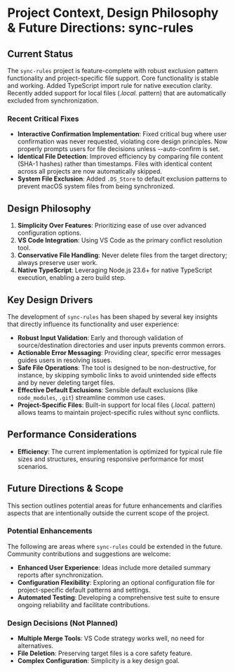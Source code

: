 # Project Context, Design Philosophy & Future Directions: sync-rules

## Current Status

The `sync-rules` project is feature-complete with robust exclusion pattern functionality and project-specific file support. Core functionality is stable and working. Added TypeScript import rule for native execution clarity. Recently added support for local files (_.local._ pattern) that are automatically excluded from synchronization.

### Recent Critical Fixes

- **Interactive Confirmation Implementation**: Fixed critical bug where user confirmation was never requested, violating core design principles. Now properly prompts users for file decisions unless --auto-confirm is set.
- **Identical File Detection**: Improved efficiency by comparing file content (SHA-1 hashes) rather than timestamps. Files with identical content across all projects are now automatically skipped.
- **System File Exclusion**: Added `.DS_Store` to default exclusion patterns to prevent macOS system files from being synchronized.

## Design Philosophy

1.  **Simplicity Over Features**: Prioritizing ease of use over advanced configuration options.
2.  **VS Code Integration**: Using VS Code as the primary conflict resolution tool.
3.  **Conservative File Handling**: Never delete files from the target directory; always preserve user work.
4.  **Native TypeScript**: Leveraging Node.js 23.6+ for native TypeScript execution, enabling a zero build step.

## Key Design Drivers

The development of `sync-rules` has been shaped by several key insights that directly influence its functionality and user experience:

- **Robust Input Validation**: Early and thorough validation of source/destination directories and user inputs prevents common errors.
- **Actionable Error Messaging**: Providing clear, specific error messages guides users in resolving issues.
- **Safe File Operations**: The tool is designed to be non-destructive, for instance, by skipping symbolic links to avoid unintended side effects and by never deleting target files.
- **Effective Default Exclusions**: Sensible default exclusions (like `node_modules`, `.git`) streamline common use cases.
- **Project-Specific Files**: Built-in support for local files (_.local._ pattern) allows teams to maintain project-specific rules without sync conflicts.

## Performance Considerations

- **Efficiency**: The current implementation is optimized for typical rule file sizes and structures, ensuring responsive performance for most scenarios.

## Future Directions & Scope

This section outlines potential areas for future enhancements and clarifies aspects that are intentionally outside the current scope of the project.

### Potential Enhancements

The following are areas where `sync-rules` could be extended in the future. Community contributions and suggestions are welcome:

- **Enhanced User Experience**: Ideas include more detailed summary reports after synchronization.
- **Configuration Flexibility**: Exploring an optional configuration file for project-specific default patterns and settings.
- **Automated Testing**: Developing a comprehensive test suite to ensure ongoing reliability and facilitate contributions.

### Design Decisions (Not Planned)

- **Multiple Merge Tools**: VS Code strategy works well, no need for alternatives.
- **File Deletion**: Preserving target files is a core safety feature.
- **Complex Configuration**: Simplicity is a key design goal.
